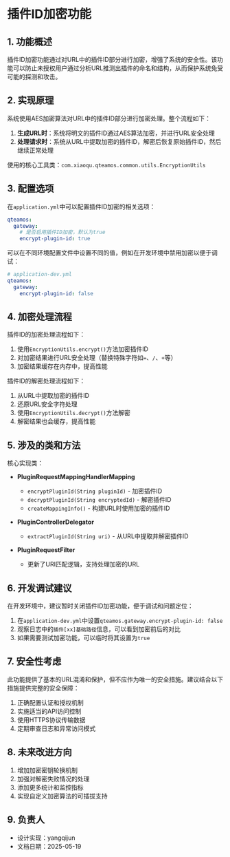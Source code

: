 # 插件ID加密功能

## 1. 功能概述

插件ID加密功能通过对URL中的插件ID部分进行加密，增强了系统的安全性。该功能可以防止未授权用户通过分析URL推测出插件的命名和结构，从而保护系统免受可能的探测和攻击。

## 2. 实现原理

系统使用AES加密算法对URL中的插件ID部分进行加密处理。整个流程如下：

1. **生成URL时**：系统将明文的插件ID通过AES算法加密，并进行URL安全处理
2. **处理请求时**：系统从URL中提取加密的插件ID，解密后恢复原始插件ID，然后继续正常处理

使用的核心工具类：`com.xiaoqu.qteamos.common.utils.EncryptionUtils`

## 3. 配置选项

在`application.yml`中可以配置插件ID加密的相关选项：

```yaml
qteamos:
  gateway:
    # 是否启用插件ID加密，默认为true
    encrypt-plugin-id: true
```

可以在不同环境配置文件中设置不同的值，例如在开发环境中禁用加密以便于调试：

```yaml
# application-dev.yml
qteamos:
  gateway:
    encrypt-plugin-id: false
```

## 4. 加密处理流程

插件ID的加密处理流程如下：

1. 使用`EncryptionUtils.encrypt()`方法加密插件ID
2. 对加密结果进行URL安全处理（替换特殊字符如`=`、`/`、`+`等）
3. 加密结果缓存在内存中，提高性能

插件ID的解密处理流程如下：

1. 从URL中提取加密的插件ID
2. 还原URL安全字符处理
3. 使用`EncryptionUtils.decrypt()`方法解密
4. 解密结果也会缓存，提高性能

## 5. 涉及的类和方法

核心实现类：

- **PluginRequestMappingHandlerMapping**
  - `encryptPluginId(String pluginId)` - 加密插件ID
  - `decryptPluginId(String encryptedId)` - 解密插件ID
  - `createMappingInfo()` - 构建URL时使用加密的插件ID

- **PluginControllerDelegator**
  - `extractPluginId(String uri)` - 从URL中提取并解密插件ID

- **PluginRequestFilter**
  - 更新了URI匹配逻辑，支持处理加密的URL

## 6. 开发调试建议

在开发环境中，建议暂时关闭插件ID加密功能，便于调试和问题定位：

1. 在`application-dev.yml`中设置`qteamos.gateway.encrypt-plugin-id: false`
2. 观察日志中的`插件[xx]基础路径`信息，可以看到加密前后的对比
3. 如果需要测试加密功能，可以临时将其设置为`true`

## 7. 安全性考虑

此功能提供了基本的URL混淆和保护，但不应作为唯一的安全措施。建议结合以下措施提供完整的安全保障：

1. 正确配置认证和授权机制
2. 实施适当的API访问控制
3. 使用HTTPS协议传输数据
4. 定期审查日志和异常访问模式

## 8. 未来改进方向

1. 增加加密密钥轮换机制
2. 加强对解密失败情况的处理
3. 添加更多统计和监控指标
4. 实现自定义加密算法的可插拔支持

## 9. 负责人

- 设计实现：yangqijun
- 文档日期：2025-05-19 
